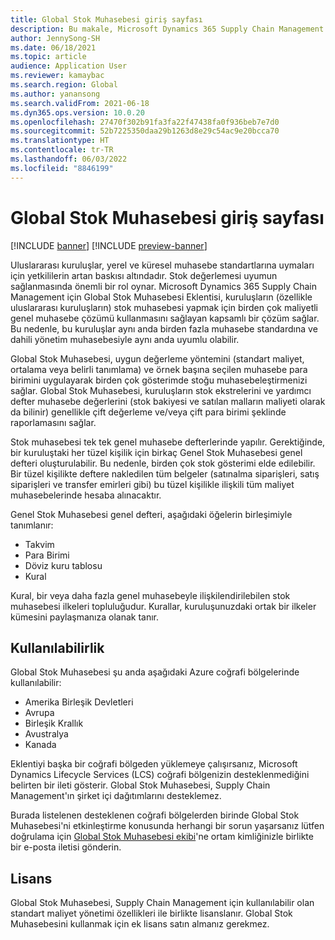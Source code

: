 ```yaml
---
title: Global Stok Muhasebesi giriş sayfası
description: Bu makale, Microsoft Dynamics 365 Supply Chain Management için Global Stok Muhasebesi Eklentisi'nin giriş sayfasıdır.
author: JennySong-SH
ms.date: 06/18/2021
ms.topic: article
audience: Application User
ms.reviewer: kamaybac
ms.search.region: Global
ms.author: yanansong
ms.search.validFrom: 2021-06-18
ms.dyn365.ops.version: 10.0.20
ms.openlocfilehash: 27470f302b91fa3fa22f47438fa0f936beb7e7d0
ms.sourcegitcommit: 52b7225350daa29b1263d8e29c54ac9e20bcca70
ms.translationtype: HT
ms.contentlocale: tr-TR
ms.lasthandoff: 06/03/2022
ms.locfileid: "8846199"
---
```

# <a name="global-inventory-accounting-home-page"></a>Global Stok Muhasebesi giriş sayfası

[!INCLUDE [banner](../includes/banner.md)]
[!INCLUDE [preview-banner](../includes/preview-banner.md)]
<!--KFM: Preview until 4/30/2022 -->

Uluslararası kuruluşlar, yerel ve küresel muhasebe standartlarına uymaları için yetkililerin artan baskısı altındadır. Stok değerlemesi uyumun sağlanmasında önemli bir rol oynar. Microsoft Dynamics 365 Supply Chain Management için Global Stok Muhasebesi Eklentisi, kuruluşların (özellikle uluslararası kuruluşların) stok muhasebesi yapmak için birden çok maliyetli genel muhasebe çözümü kullanmasını sağlayan kapsamlı bir çözüm sağlar. Bu nedenle, bu kuruluşlar aynı anda birden fazla muhasebe standardına ve dahili yönetim muhasebesiyle aynı anda uyumlu olabilir.

Global Stok Muhasebesi, uygun değerleme yöntemini (standart maliyet, ortalama veya belirli tanımlama) ve örnek başına seçilen muhasebe para birimini uygulayarak birden çok gösterimde stoğu muhasebeleştirmenizi sağlar. Global Stok Muhasebesi, kuruluşların stok ekstrelerini ve yardımcı defter muhasebe değerlerini (stok bakiyesi ve satılan malların maliyeti olarak da bilinir) genellikle çift değerleme ve/veya çift para birimi şeklinde raporlamasını sağlar.

Stok muhasebesi tek tek genel muhasebe defterlerinde yapılır. Gerektiğinde, bir kuruluştaki her tüzel kişilik için birkaç Genel Stok Muhasebesi genel defteri oluşturulabilir. Bu nedenle, birden çok stok gösterimi elde edilebilir. Bir tüzel kişilikte deftere nakledilen tüm belgeler (satınalma siparişleri, satış siparişleri ve transfer emirleri gibi) bu tüzel kişilikle ilişkili tüm maliyet muhasebelerinde hesaba alınacaktır.

Genel Stok Muhasebesi genel defteri, aşağıdaki öğelerin birleşimiyle tanımlanır:

- Takvim
- Para Birimi
- Döviz kuru tablosu
- Kural

Kural, bir veya daha fazla genel muhasebeyle ilişkilendirilebilen stok muhasebesi ilkeleri topluluğudur. Kurallar, kuruluşunuzdaki ortak bir ilkeler kümesini paylaşmanıza olanak tanır.

## <a name="availability"></a>Kullanılabilirlik

Global Stok Muhasebesi şu anda aşağıdaki Azure coğrafi bölgelerinde kullanılabilir:

- Amerika Birleşik Devletleri
- Avrupa
- Birleşik Krallık
- Avustralya
- Kanada

Eklentiyi başka bir coğrafi bölgeden yüklemeye çalışırsanız, Microsoft Dynamics Lifecycle Services (LCS) coğrafi bölgenizin desteklenmediğini belirten bir ileti gösterir. Global Stok Muhasebesi, Supply Chain Management'ın şirket içi dağıtımlarını desteklemez.

Burada listelenen desteklenen coğrafi bölgelerden birinde Global Stok Muhasebesi'ni etkinleştirme konusunda herhangi bir sorun yaşarsanız lütfen doğrulama için [Global Stok Muhasebesi ekibi](mailto:GlobalInvAccount@microsoft.com)'ne ortam kimliğinizle birlikte bir e-posta iletisi gönderin.

## <a name="licensing"></a>Lisans

Global Stok Muhasebesi, Supply Chain Management için kullanılabilir olan standart maliyet yönetimi özellikleri ile birlikte lisanslanır. Global Stok Muhasebesini kullanmak için ek lisans satın almanız gerekmez.
